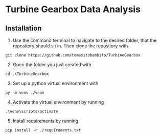 # Turbine Gearbox Data Analysis

## Installation
1. Use the command terminal to navigate to the desired folder, that the repository should sit in. Then clone the repository with 
```
git clone https://github.com/tomasitobambito/TurbineGearbox
```
2. Open the folder you just created with
```
cd .\TurbineGearbox
``` 
3. Set up a python virtual environment with
```
py -m venv ./venv
```
4. Activate the virtual environment by running
```
.\venv\scripts\activate
```
5. Install requirements by running
```
pip install -r ./requirements.txt